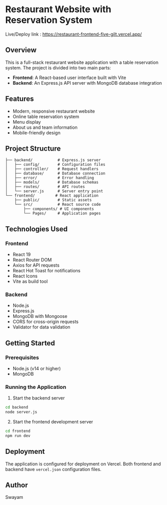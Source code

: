 # Restaurant Website with Reservation System
Live/Deploy link : https://restaurant-frontend-five-gilt.vercel.app/
## Overview

This is a full-stack restaurant website application with a table reservation system. The project is divided into two main parts:

- **Frontend**: A React-based user interface built with Vite
- **Backend**: An Express.js API server with MongoDB database integration

## Features

- Modern, responsive restaurant website
- Online table reservation system
- Menu display
- About us and team information
- Mobile-friendly design

## Project Structure

```
├── backend/           # Express.js server
│   ├── config/        # Configuration files
│   ├── controller/    # Request handlers
│   ├── database/      # Database connection
│   ├── error/         # Error handling
│   ├── models/        # Database schemas
│   ├── routes/        # API routes
│   └── server.js      # Server entry point
└── frontend/         # React application
    ├── public/        # Static assets
    └── src/           # React source code
        ├── components/ # UI components
        └── Pages/     # Application pages
```

## Technologies Used

### Frontend
- React 19
- React Router DOM
- Axios for API requests
- React Hot Toast for notifications
- React Icons
- Vite as build tool

### Backend
- Node.js
- Express.js
- MongoDB with Mongoose
- CORS for cross-origin requests
- Validator for data validation

## Getting Started

### Prerequisites

- Node.js (v14 or higher)
- MongoDB


### Running the Application

1. Start the backend server

```bash
cd backend
node server.js
```

2. Start the frontend development server

```bash
cd frontend
npm run dev
```



## Deployment

The application is configured for deployment on Vercel. Both frontend and backend have `vercel.json` configuration files.



## Author

Swayam

